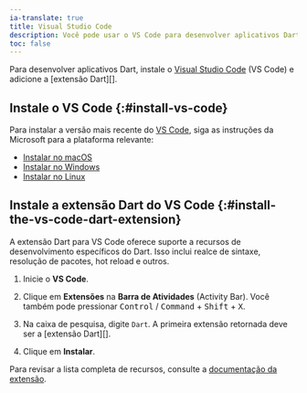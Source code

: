 ```yaml
---
ia-translate: true
title: Visual Studio Code
description: Você pode usar o VS Code para desenvolver aplicativos Dart.
toc: false
---
```


Para desenvolver aplicativos Dart,
instale o [Visual Studio Code][vs-code] (VS Code)
e adicione a [extensão Dart][].

## Instale o VS Code {:#install-vs-code}

Para instalar a versão mais recente do [VS Code][],
siga as instruções da Microsoft para a plataforma relevante:

- [Instalar no macOS][]
- [Instalar no Windows][]
- [Instalar no Linux][]

[VS Code]: https://code.visualstudio.com/
[Instalar no macOS]: https://code.visualstudio.com/docs/setup/mac
[Instalar no Windows]: https://code.visualstudio.com/docs/setup/windows
[Instalar no Linux]: https://code.visualstudio.com/docs/setup/linux

## Instale a extensão Dart do VS Code {:#install-the-vs-code-dart-extension}

A extensão Dart para VS Code oferece suporte a recursos de desenvolvimento específicos
do Dart. Isso inclui realce de sintaxe, resolução de pacotes, hot reload e outros.

1. Inicie o **VS Code**.

1. Clique em **Extensões** na **Barra de Atividades** (Activity Bar).
   Você também pode pressionar
   <kbd>Control</kbd> / <kbd>Command</kbd> +
   <kbd>Shift</kbd> + <kbd>X</kbd>.

1. Na caixa de pesquisa, digite `Dart`.
   A primeira extensão retornada deve ser a [extensão Dart][].

1. Clique em **Instalar**.

Para revisar a lista completa de recursos,
consulte a [documentação da extensão][Dart extension].

[Dart extension]: https://marketplace.visualstudio.com/items?itemName=Dart-Code.dart-code
[documentation]: https://dartcode.org/docs/
[vs-code]: https://code.visualstudio.com/
